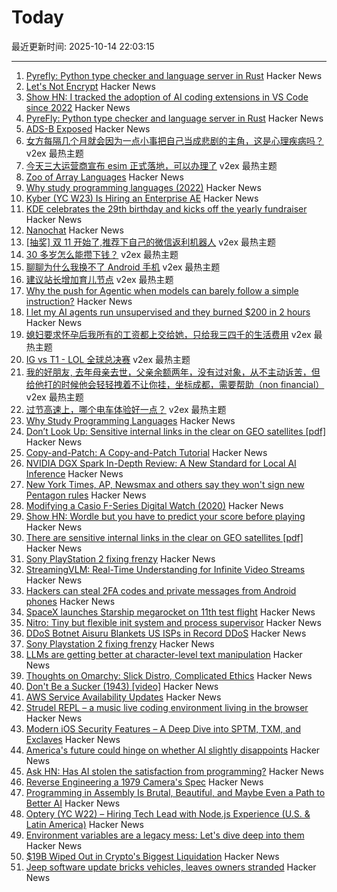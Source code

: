 # Today

最近更新时间: 2025-10-14 22:03:15

--- 
1. [Pyrefly: Python type checker and language server in Rust](https://pyrefly.org/?featured_on=talkpython) Hacker News
2. [Let's Not Encrypt](https://michael.orlitzky.com/articles/lets_not_encrypt.xhtml) Hacker News
3. [Show HN: I tracked the adoption of AI coding extensions in VS Code since 2022](https://bloomberry.com/coding-tools.html) Hacker News
4. [PyreFly: Python type checker and language server in Rust](https://pyrefly.org/?featured_on=talkpython) Hacker News
5. [ADS-B Exposed](https://adsb.exposed/) Hacker News
6. [女方每隔几个月就会因为一点小事把自己当成悲剧的主角，这是心理疾病吗？](https://www.v2ex.com/t/1165061) v2ex 最热主题
7. [今天三大运营商宣布 esim 正式落地，可以办理了](https://www.v2ex.com/t/1165011) v2ex 最热主题
8. [Zoo of Array Languages](https://ktye.github.io/) Hacker News
9. [Why study programming languages (2022)](https://people.csail.mit.edu/rachit/post/why-study-programming-languages/) Hacker News
10. [Kyber (YC W23) Is Hiring an Enterprise AE](https://www.ycombinator.com/companies/kyber/jobs/BQRRSrZ-enterprise-account-executive-ae) Hacker News
11. [KDE celebrates the 29th birthday and kicks off the yearly fundraiser](https://kde.org/fundraisers/yearend2025/) Hacker News
12. [Nanochat](https://simonwillison.net/2025/Oct/13/nanochat/) Hacker News
13. [[抽奖] 双 11 开始了,推荐下自己的微信返利机器人](https://www.v2ex.com/t/1165099) v2ex 最热主题
14. [30 多岁怎么能攒下钱？](https://www.v2ex.com/t/1165096) v2ex 最热主题
15. [聊聊为什么我换不了 Android 手机](https://www.v2ex.com/t/1165043) v2ex 最热主题
16. [建议站长增加育儿节点](https://www.v2ex.com/t/1165024) v2ex 最热主题
17. [Why the push for Agentic when models can barely follow a simple instruction?](https://forum.cursor.com/t/why-the-push-for-agentic-when-models-can-barely-follow-a-single-simple-instruction/137154) Hacker News
18. [I let my AI agents run unsupervised and they burned $200 in 2 hours](https://blog.justcopy.ai/p/i-let-my-ai-agents-run-unsupervised) Hacker News
19. [媳妇要求怀孕后我所有的工资都上交给她，只给我三四千的生活费用](https://www.v2ex.com/t/1165056) v2ex 最热主题
20. [IG vs T1 - LOL 全球总决赛](https://www.v2ex.com/t/1165015) v2ex 最热主题
21. [我的好朋友, 去年母亲去世，父亲余额两年，没有过对象，从不主动诉苦，但给他打的时候他会轻轻拽着不让你挂，坐标成都，需要帮助（non financial）](https://www.v2ex.com/t/1165014) v2ex 最热主题
22. [过节高速上，哪个电车体验好一点？](https://www.v2ex.com/t/1165006) v2ex 最热主题
23. [Why Study Programming Languages](https://people.csail.mit.edu/rachit/post/why-study-programming-languages/) Hacker News
24. [Don’t Look Up: Sensitive internal links in the clear on GEO satellites [pdf]](https://satcom.sysnet.ucsd.edu/docs/dontlookup_ccs25_fullpaper.pdf) Hacker News
25. [Copy-and-Patch: A Copy-and-Patch Tutorial](https://transactional.blog/copy-and-patch/tutorial) Hacker News
26. [NVIDIA DGX Spark In-Depth Review: A New Standard for Local AI Inference](https://lmsys.org/blog/2025-10-13-nvidia-dgx-spark/) Hacker News
27. [New York Times, AP, Newsmax and others say they won't sign new Pentagon rules](https://apnews.com/article/pentagon-press-access-defense-department-rules-95878bce05096912887701eaa6d019c6) Hacker News
28. [Modifying a Casio F-Series Digital Watch (2020)](https://shellzine.net/casio-f-series-mods/) Hacker News
29. [Show HN: Wordle but you have to predict your score before playing](https://boring.game/invite/SRhyUStjin) Hacker News
30. [There are sensitive internal links in the clear on GEO satellites [pdf]](https://satcom.sysnet.ucsd.edu/docs/dontlookup_ccs25_fullpaper.pdf) Hacker News
31. [Sony PlayStation 2 fixing frenzy](https://retrohax.net/sony-playstation-2-fixing-frenzy/) Hacker News
32. [StreamingVLM: Real-Time Understanding for Infinite Video Streams](https://arxiv.org/abs/2510.09608) Hacker News
33. [Hackers can steal 2FA codes and private messages from Android phones](https://arstechnica.com/security/2025/10/no-fix-yet-for-attack-that-lets-hackers-pluck-2fa-codes-from-android-phones/) Hacker News
34. [SpaceX launches Starship megarocket on 11th test flight](https://www.cnn.com/science/live-news/spacex-starship-flight-11-launch-10-13-25) Hacker News
35. [Nitro: Tiny but flexible init system and process supervisor](https://github.com/leahneukirchen/nitro) Hacker News
36. [DDoS Botnet Aisuru Blankets US ISPs in Record DDoS](https://krebsonsecurity.com/2025/10/ddos-botnet-aisuru-blankets-us-isps-in-record-ddos/) Hacker News
37. [Sony Playstation 2 fixing frenzy](https://retrohax.net/sony-playstation-2-fixing-frenzy/) Hacker News
38. [LLMs are getting better at character-level text manipulation](https://blog.burkert.me/posts/llm_evolution_character_manipulation/) Hacker News
39. [Thoughts on Omarchy: Slick Distro, Complicated Ethics](https://tedium.co/2025/10/13/omarchy-linux-distro-commentary/) Hacker News
40. [Don't Be a Sucker (1943) [video]](https://www.youtube.com/watch?v=vGAqYNFQdZ4) Hacker News
41. [AWS Service Availability Updates](https://aws.amazon.com/about-aws/whats-new/2025/10/aws-service-availability/) Hacker News
42. [Strudel REPL – a music live coding environment living in the browser](https://strudel.cc) Hacker News
43. [Modern iOS Security Features – A Deep Dive into SPTM, TXM, and Exclaves](https://arxiv.org/abs/2510.09272) Hacker News
44. [America's future could hinge on whether AI slightly disappoints](https://www.noahpinion.blog/p/americas-future-could-hinge-on-whether) Hacker News
45. [Ask HN: Has AI stolen the satisfaction from programming?](https://news.ycombinator.com/item?id=45572130) Hacker News
46. [Reverse Engineering a 1979 Camera's Spec](https://blog.mano.lol/posts/film/) Hacker News
47. [Programming in Assembly Is Brutal, Beautiful, and Maybe Even a Path to Better AI](https://www.wired.com/story/programming-assembly-artificial-intelligence/) Hacker News
48. [Optery (YC W22) – Hiring Tech Lead with Node.js Experience (U.S. & Latin America)](https://www.optery.com/careers/) Hacker News
49. [Environment variables are a legacy mess: Let's dive deep into them](https://allvpv.org/haotic-journey-through-envvars/) Hacker News
50. [$19B Wiped Out in Crypto's Biggest Liquidation](https://decrypt.co/344038/morning-minute-19b-wiped-out-in-cryptos-biggest-liquidation-ever) Hacker News
51. [Jeep software update bricks vehicles, leaves owners stranded](https://www.thestack.technology/jeep-software-update-bricks-vehicles-leaves-owners-stranded/) Hacker News
